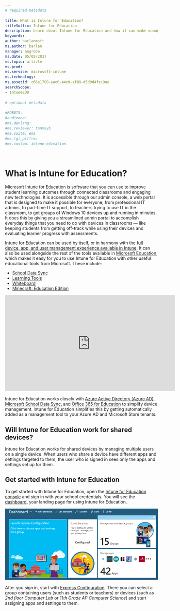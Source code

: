 ```yaml
---
# required metadata

title: What is Intune for Education?
titleSuffix: Intune for Education
description: Learn about Intune for Education and how it can make managing Windows 10 devices easier for educational institutions.
keywords:
author: barlanmsft
ms.author: barlan
manager: angrobe
ms.date: 05/02/2017
ms.topic: article
ms.prod:
ms.service: microsoft-intune
ms.technology:
ms.assetid: c66e1700-aac0-44c0-af89-d5d9d4fac9ae
searchScope:
- IntuneEDU

# optional metadata

#ROBOTS:
#audience:
#ms.devlang:
#ms.reviewer: tanmayb
#ms.suite: ems
#ms.tgt_pltfrm:
#ms.custom: intune-education

---
```


# What is Intune for Education?

Microsoft Intune for Education is software that you can use to improve student learning outcomes through connected classrooms and engaging new technologies. It is accessible through our admin console, a web portal that is designed to make it possible for everyone, from professional IT admins, to part-time IT support, to teachers trying to use IT in the classroom, to get groups of Windows 10 devices up and running in minutes. It does this by giving you a streamlined admin portal to accomplish everyday things that you need to do with devices in classrooms — like keeping students from getting off-track while using their devices and evaluating learner progress with assessments.

Intune for Education can be used by itself, or in harmony with the [full device, app, and user management experience available in Intune](https://docs.microsoft.com/intune/understand-explore/introduction-to-microsoft-intune). It can also be used alongside the rest of the tools available in [Microsoft Education](https://microsoft.com/education), which makes it easy for you to use Intune for Education with other useful educational tools from Microsoft. These include:

- [School Data Sync](what-is-school-data-sync.md)
- [Learning Tools](https://www.onenote.com/learningtools)
- [Whiteboard](https://www.microsoft.com/research/publication/whiteboard-it)
- [Minecraft: Education Edition](https://education.minecraft.net/support/faq)

<iframe width="560" height="315" src="https://www.youtube.com/embed/ukrnCwcLvV8" frameborder="0" allowfullscreen></iframe>

Intune for Education works closely with [Azure Active Directory (Azure AD)](https://docs.microsoft.com/azure/active-directory/active-directory-administer), [Microsoft School Data Sync](https://sds.microsoft.com), and [Office 365 for  Education](https://support.office.com/article/Get-started-with-Office-365-Education-AB02ABE5-A1EE-458C-B749-5B44416CCF14) to simplify device management. Intune for Education simplifies this by getting automatically added as a management tool to your Azure AD and Microsoft Store tenants.

## Will Intune for Education work for shared devices?
Intune for Education works for shared devices by managing multiple users on a single device. When users who share a device have different apps and settings targeted to them, the user who is signed in sees only the apps and settings set up for them. 

## Get started with Intune for Education
To get started with Intune for Education, open the [Intune for Education console](https://intuneeducation.portal.azure.com) and sign in with your school credentials. You will see the [dashboard](how-do-i-customize-my-dashboard.md), your landing page for using Intune for Education.

![A screenshot of the landing page once logged in to Intune for Education.](./media/dashboard-001-landing-page.png)

After you sign in, start with [Express Configuration](what-is-express-configuration.md). There you can select a group containing users (such as students or teachers) or devices (such as _2nd floor Computer Lab_ or _11th Grade AP Computer Science_) and start assigning apps and settings to them.
